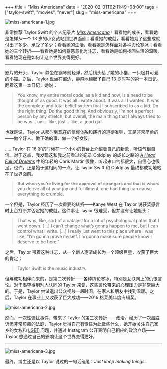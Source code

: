 +++
title = "Miss Americana"
date = "2020-02-01T02:11:49+08:00"
tags = ["taylor-swift", "movies", "never"]
slug = "miss-americana"
+++

![miss-americana-1.jpg](/images/miss-americana-1.jpg "Taylor Swift")

非常推荐 Taylor Swift 的个人纪录片 [*Miss Americana*](https://en.wikipedia.org/wiki/Miss_Americana)！看看她的成长，看看她是怎样从一个 13 岁的小女孩站到世界面前；看看她的成就，看看她为了这些成就付出了多少、承受了多少；看看她的生活，看看她是怎样面对各种舆论寒冰；看看她的三个转折——看看她是如何将恶意化为斗志，看看她是如何找回生活的温暖，看看她现在是如何让这个世界变得更好。

---

影片的开头，Taylor 静坐在钢琴前轻弹，然后镜头给了她的小猫，一只极其可爱的小猫。之后，Taylor 盘坐在窗边，静静地翻起了自己 13 岁时写的第一本日记。翻着这第一本日记，她说：

> You know, my entire moral code, as a kid and now, is a need to be thought of as good. It was all I wrote about. It was all I wanted. It was the complete and total belief system that I subscribed to as a kid. Do the right thing. Do the good thing. And obviously, I’m not a perfect person by any stretch, but overall, the main thing that I always tried to be was... um... like, just... like, a good girl.

也就是说，Taylor 从那时到现在的信仰体系和践行的道德准则，其是非常简单的——做个好人、做正确的事、做一个好女孩。

……Taylor 在 16 岁的时候在一个小小的舞台上介绍着自己的新歌，听语气很自信。对于这点，我发现这和我之前看过的记录 Coldplay 的成长之路的 [*A Head Full of Dreams*](https://en.wikipedia.org/wiki/Coldplay:_A_Head_Full_of_Dreams) 中的年轻的 Chris Martin 很像，听起来口气都很大，自信心也很足。也许，正是始于这相同的一点，让 Taylor Swift 和 Coldplay 最终都成功地站在了世界面前。

> But when you’re living for the approval of strangers and that is where you derive all of your joy and fulfillment, one bad thing can cause everything to crumble.

一个但是，Taylor 经历了一次重要的转折——Kanye West 在 Taylor 说获奖感言时上台打断并否定她的成就。这件事让 Taylor 很难受，但并没有让她低头：

> That was, like, sort of a catalyst for a lot of psychological paths that I went down. [...] I can’t change what’s gonna happen to me, but I can control what I write. [...] I really just went to this place where I was like, “I’m gonna prove myself. I’m gonna make sure people know I deserve to be here.”

之后，Taylor 带着这种斗志，从一个新人逐渐成长为一个超级巨星，收获了巨大的肯定：

> Taylor Swift *is* the music industry.

但与成功相伴而来的，是第二次转折——各种舆论寒冰，特别是互联网上的仇恨言论。对于渴望得到别人认同的 Taylor 来说，这些言论带来的心理压力是非常巨大的。于是，Taylor 尝试退出公众视线一段时间，在家人和朋友中找到温暖。之后，Taylor 在事业上又收获了巨大成功——2016 格莱美年度专辑奖。

![miss-americana-2.jpg](/images/miss-americana-2.jpg)

然而，一次性骚扰事件，带来了 Taylor 的第三次转折——政治。经历了一次虽胜诉但非常煎熬的法庭，Taylor 觉得自己有责任为此做些什么，她开始关注自己家乡的女权和 [LGBT](https://zh.wikipedia.org/wiki/LGBT) 问题，并通过 Instagram 公开表明自己相应的政治立场——Taylor 想通过自己的影响让这个世界变得更好。

---

![miss-americana-3.jpg](/images/miss-americana-3.jpg)

最终，博主还是以 Taylor 说过的一句话结尾：*Just keep making things*.
